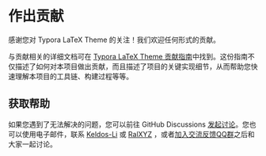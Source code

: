  

# 作出贡献

感谢您对 Typora LaTeX Theme 的关注！我们欢迎任何形式的贡献。  

与贡献相关的详细文档可在 [Typora LaTeX Theme 贡献指南](https://github.com/Keldos-Li/typora-latex-theme/wiki/%E4%BD%9C%E5%87%BA%E8%B4%A1%E7%8C%AE)中找到。这份指南不仅描述了如何对本项目做出贡献，而且描述了项目的关键实现细节，从而帮助您快速理解本项目的工具链、构建过程等等。  

## 获取帮助

如果您遇到了无法解决的问题，您可以前往 GitHub Discussions [发起讨论](https://github.com/Keldos-Li/typora-latex-theme/discussions/new)。您也可以使用电子邮件，联系 [Keldos-Li](mailto:i@keldos.me) 或 [RalXYZ](mailto:RalXYZ@pm.me) ，或者[加入交流反馈QQ群](https://qm.qq.com/cgi-bin/qm/qr?k=8Vy0m_9-phExgORJKwVTZ2Hix19yScCn&jump_from=webapi)之后和大家一起讨论。
